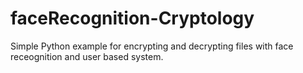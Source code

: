 # faceRecognition-Cryptology
Simple Python example for encrypting and decrypting files with face receognition and user based system.
